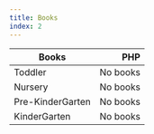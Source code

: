 ```yaml
---
title: Books
index: 2
---
```


| Books            | PHP    |
| ---------------- |-------:|
| Toddler          |No books|
| Nursery          |No books|
| Pre-KinderGarten |No books|
| KinderGarten     |No books|
